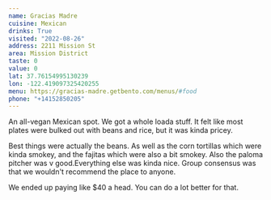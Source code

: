 ```yaml
---
name: Gracias Madre
cuisine: Mexican
drinks: True
visited: "2022-08-26"
address: 2211 Mission St
area: Mission District
taste: 0
value: 0
lat: 37.76154995130239
lon: -122.419097325420255
menu: https://gracias-madre.getbento.com/menus/#food
phone: "+14152850205"
---
```


An all-vegan Mexican spot. We got a whole loada stuff. It felt like most plates were bulked out with beans and rice, but it was kinda pricey. 

Best things were actually the beans. As well as the corn tortillas which were kinda smokey, and the fajitas which were also a bit smokey. Also the paloma pitcher was v good.Everything else was kinda nice. Group consensus was that we wouldn't recommend the place to anyone.

We ended up paying like $40 a head. You can do a lot better for that.
